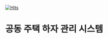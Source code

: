 [![Hits](https://hits.seeyoufarm.com/api/count/incr/badge.svg?url=https%3A%2F%2Fgithub.com%2Fdaseul94&count_bg=%2379C83D&title_bg=%23555555&icon=&icon_color=%23E7E7E7&title=hits&edge_flat=false)](https://hits.seeyoufarm.com)

# 공동 주택 하자 관리 시스템
